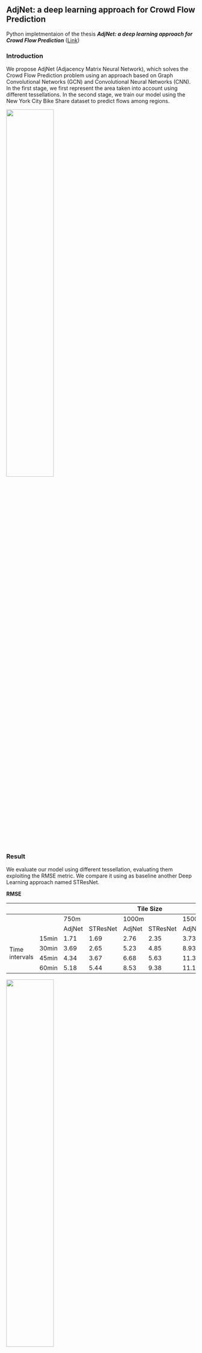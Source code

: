 ## AdjNet: a deep learning approach for Crowd Flow Prediction

Python impletmentaion of the thesis ***AdjNet: a deep learning approach for Crowd Flow Prediction*** ([Link](https://etd.adm.unipi.it/t/etd-06092021-221917/))

### Introduction

We propose AdjNet (Adjacency Matrix Neural Network), which solves the Crowd Flow Prediction problem using an approach based on Graph Convolutional Networks (GCN) and Convolutional Neural Networks (CNN). In the first stage, we first represent the area taken into account using different tessellations. In the second stage, we train our model using the New York City Bike Share dataset to predict flows among regions.

<img src = "https://github.com/jonpappalord/crowd_flow_prediction/blob/main/Figure/AdjNetArch.png?raw=1" style="width: 50%;"/>

### Result

We evaluate our model using different tessellation, evaluating them exploiting the RMSE metric. We compare it using as baseline another Deep Learning approach named STResNet.

**RMSE**

<table class="tg">
<thead>
  <tr>
    <th class="tg-gvcd"></th>
    <th class="tg-gvcd"></th>
    <th class="tg-v0nz" colspan="6">Tile Size</th>
  </tr>
</thead>
<tbody>
  <tr>
    <td class="tg-gvcd"></td>
    <td class="tg-gvcd"></td>
    <td class="tg-v0nz" colspan="2">750m</td>
    <td class="tg-v0nz" colspan="2">1000m<br></td>
    <td class="tg-v0nz" colspan="2">1500m</td>
  </tr>
  <tr>
    <td class="tg-gvcd"></td>
    <td class="tg-gvcd"></td>
    <td class="tg-v0nz">AdjNet</td>
    <td class="tg-v0nz">STResNet</td>
    <td class="tg-v0nz">AdjNet</td>
    <td class="tg-v0nz">STResNet</td>
    <td class="tg-v0nz">AdjNet</td>
    <td class="tg-v0nz">STResNet</td>
  </tr>
  <tr>
    <td class="tg-gvcd" rowspan="4">Time intervals</td>
    <td class="tg-8c31">15min</td>
    <td class="tg-anz3">1.71</td>
    <td class="tg-anz3">1.69</td>
    <td class="tg-anz3">2.76</td>
    <td class="tg-anz3">2.35</td>
    <td class="tg-anz3">3.73</td>
    <td class="tg-anz3">3.35</td>
  </tr>
  <tr>
    <td class="tg-8c31">30min</td>
    <td class="tg-anz3">3.69</td>
    <td class="tg-anz3">2.65</td>
    <td class="tg-anz3">5.23</td>
    <td class="tg-anz3">4.85</td>
    <td class="tg-anz3">8.93</td>
    <td class="tg-anz3">5.64</td>
  </tr>
  <tr>
    <td class="tg-8c31">45min</td>
    <td class="tg-anz3">4.34</td>
    <td class="tg-anz3">3.67</td>
    <td class="tg-anz3">6.68</td>
    <td class="tg-anz3">5.63</td>
    <td class="tg-anz3">11.3</td>
    <td class="tg-anz3">10.91</td>
  </tr>
  <tr>
    <td class="tg-8c31">60min</td>
    <td class="tg-anz3">5.18</td>
    <td class="tg-anz3">5.44</td>
    <td class="tg-anz3">8.53</td>
    <td class="tg-anz3">9.38</td>
    <td class="tg-anz3">11.1</td>
    <td class="tg-anz3">11.66</td>
  </tr>
</tbody>
</table>



<img src = "https://github.com/jonpappalord/crowd_flow_prediction/blob/main/Figure/Heatmap_Inflow_1000m_30min.png?raw=1" style="width: 50%;"/>

### Train

#### Dataset

Flow data [available online](https://www.citibikenyc.com/system-data)



# Install
At first you need to clone this repository:
```shell
$ git clone https://github.com/jonpappalord/crowd_flow_prediction
$ cd crowd_flow_prediction
```

Create a new environment:
```shell
$ python -m venv yourenvname 
$ source yourenvname/bin/activate
```


Launch the following command to install the required packages

```shell
$ pip install -r requirements.txt
```

# Usage

We have prepared an instance for running the model, that is `main.py`.

<!-- If you want to try them on the bike NYC bike dataset you can download it from the [official page](https://www.citibikenyc.com/system-data) and save them in the `data/BikeNYC` folder. Then just tune the hyperparameters as you wish in the `main.py` and launch it with -->

```shell
$ python main.py
```

